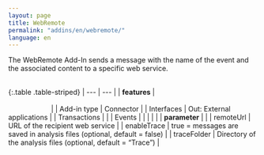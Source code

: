 ```yaml
---
layout: page
title: WebRemote
permalink: "addins/en/webremote/"
language: en
---
```


The WebRemote Add-In sends a message with the name of the event and the associated content to a specific web service.<br /><br />

{:.table .table-striped}
| --- | --- |
| __features__ | &nbsp;&nbsp;&nbsp;&nbsp;&nbsp;&nbsp;&nbsp;&nbsp;&nbsp;&nbsp;&nbsp;&nbsp;&nbsp;&nbsp;&nbsp;&nbsp;&nbsp;&nbsp;&nbsp;&nbsp;&nbsp;&nbsp;&nbsp;&nbsp;&nbsp;&nbsp;&nbsp;&nbsp;&nbsp;&nbsp;&nbsp;&nbsp;&nbsp;&nbsp;&nbsp;&nbsp;&nbsp;&nbsp;&nbsp;&nbsp;&nbsp;&nbsp;&nbsp;&nbsp;&nbsp;&nbsp;&nbsp;&nbsp;&nbsp;&nbsp;&nbsp;&nbsp;&nbsp;&nbsp;&nbsp;&nbsp;&nbsp;&nbsp;&nbsp;&nbsp;&nbsp;&nbsp;&nbsp;&nbsp;&nbsp;&nbsp;&nbsp;&nbsp;&nbsp;&nbsp;&nbsp;&nbsp;&nbsp;&nbsp;&nbsp;&nbsp;&nbsp;&nbsp;&nbsp;&nbsp;&nbsp;&nbsp;&nbsp;&nbsp;&nbsp;&nbsp;&nbsp;&nbsp;&nbsp;&nbsp;&nbsp;&nbsp;&nbsp;&nbsp;&nbsp;&nbsp;&nbsp;&nbsp;&nbsp;&nbsp;&nbsp;&nbsp;&nbsp;&nbsp;&nbsp;&nbsp;&nbsp;&nbsp;&nbsp;&nbsp;&nbsp;&nbsp;&nbsp;&nbsp;&nbsp;&nbsp;&nbsp;&nbsp;&nbsp;&nbsp;&nbsp;&nbsp;&nbsp;&nbsp;&nbsp;&nbsp;&nbsp;&nbsp;&nbsp;&nbsp;&nbsp;&nbsp;&nbsp;&nbsp;&nbsp;&nbsp;&nbsp;&nbsp;&nbsp;&nbsp;&nbsp;&nbsp;&nbsp;&nbsp;&nbsp;&nbsp;&nbsp;&nbsp;&nbsp; |
| Add-in type | Connector |
| Interfaces | Out: External applications |
| Transactions	 |  |
| Events |  |
| | |
| __parameter__ | |
| remoteUrl | URL of the recipient web service |
| enableTrace | true = messages are saved in analysis files (optional, default = false) |
| traceFolder | Directory of the analysis files (optional, default = “Trace”) |


<!-- 
### Anwendungsbeispiele 

ToDo
-->